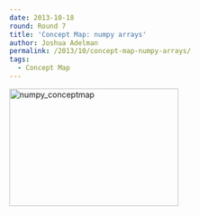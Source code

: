 ```yaml
---
date: 2013-10-18
round: Round 7
title: 'Concept Map: numpy arrays'
author: Joshua Adelman
permalink: /2013/10/concept-map-numpy-arrays/
tags:
  - Concept Map
---
```

[<img class="alignnone size-medium wp-image-4854" alt="numpy_conceptmap" src="/software-carpentry-training-website/uploads/2013/10/numpy_conceptmap-300x209.jpg" width="300" height="209" />][1]

 [1]: /software-carpentry-training-website/uploads/2013/10/numpy_conceptmap.jpg
